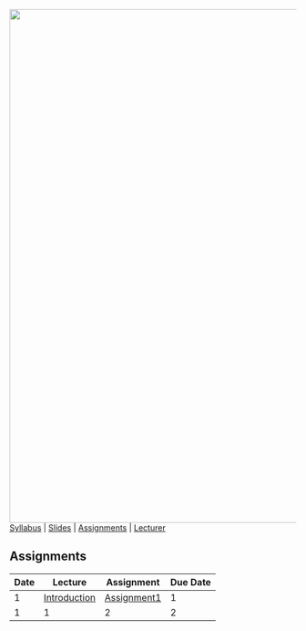[<img width=900 src="https://github.com/hil-se/fse/blob/master/img/title.png?raw=yes">](https://github.com/hil-se/fse/blob/master/README.md)   
[Syllabus](https://github.com/hil-se/fse/blob/master/README.md) |
[Slides](https://github.com/hil-se/fse/blob/master/slides.md) |
[Assignments](https://github.com/hil-se/fse/tree/master/assignments/README.md) |
[Lecturer](http://azhe825.github.io) 

## Assignments
| Date | Lecture | Assignment | Due Date | 
|------|-------|------------|----------|
| 1    | [Introduction]()     | [Assignment1](https://github.com/hil-se/fse/blob/master/assignments/assignment1.md)  | 1        |
| 1    | 1     | 2          | 2        |
